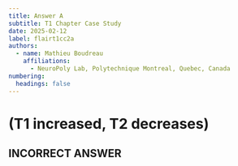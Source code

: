 ```yaml
---
title: Answer A
subtitle: T1 Chapter Case Study
date: 2025-02-12
label: flairt1cc2a
authors:
  - name: Mathieu Boudreau
    affiliations:
      - NeuroPoly Lab, Polytechnique Montreal, Quebec, Canada
numbering:
  headings: false
---
```


# **(T1 increased, T2 decreases)**

## INCORRECT ANSWER

```{embed} #zzzflairt1cc2answer
```
